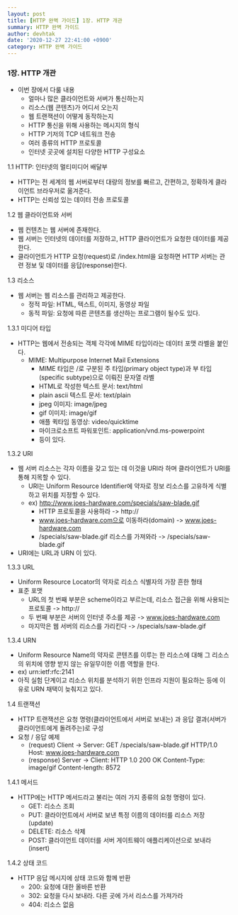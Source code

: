 ```yaml
---
layout: post
title: [HTTP 완벽 가이드] 1장. HTTP 개관 
summary: HTTP 완벽 가이드
author: devhtak
date: '2020-12-27 22:41:00 +0900'
category: HTTP 완벽 가이드
---
```


### 1장. HTTP 개관

- 이번 장에서 다룰 내용
  - 얼마나 많은 클라이언트와 서버가 통신하는지
  - 리소스(웹 콘텐츠)가 어디서 오는지
  - 웹 트랜잭션이 어떻게 동작하는지
  - HTTP 통신을 위해 사용하는 메시지의 형식
  - HTTP 기저의 TCP 네트워크 전송
  - 여러 종류의 HTTP 프로토콜
  - 인터넷 곳곳에 설치된 다양한 HTTP 구성요소
  
1.1 HTTP: 인터넷의 멀티미디어 배달부

- HTTP는 전 세계의 웹 서버로부터 대량의 정보를 빠르고, 간편하고, 정확하게 클라이언트 브라우저로 옮겨준다.
- HTTP는 신뢰성 있는 데이터 전송 프로토콜

1.2 웹 클라이언트와 서버

- 웹 컨텐츠는 웹 서버에 존재한다.
- 웹 서버는 인터넷의 데이터를 저장하고, HTTP 클라이언트가 요청한 데이터를 제공한다.
- 클라이언트가 HTTP 요청(request)로 /index.html을 요청하면 HTTP 서버는 관련 정보 및 데이터를 응답(response)한다.

1.3 리소스

- 웹 서버는 웹 리소스를 관리하고 제공한다.
  - 정적 파일: HTML, 텍스트, 이미지, 동영상 파일
  - 동적 파일: 요청에 따른 콘텐츠를 생산하는 프로그램이 될수도 있다.
  
1.3.1 미디어 타입

- HTTP는 웹에서 전송되는 객체 각각에 MIME 타입이라는 데이터 포맷 라벨을 붙인다.
  - MIME: Multipurpose Internet Mail Extensions
    - MIME 타입은 /로 구분된 주 타입(primary object type)과 부 타입(specific subtype)으로 이뤄진 문자열 라벨
    - HTML로 작성한 텍스트 문서: text/html
    - plain ascii 텍스트 문서: text/plain
    - jpeg 이미지: image/jpeg
    - gif 이미지: image/gif
    - 애플 퀵타임 동영상: video/quicktime
    - 마이크로소프트 파워포인트: application/vnd.ms-powerpoint
    - 등이 있다.
    
1.3.2 URI

- 웹 서버 리소스는 각자 이름을 갖고 있는 데 이것을 URI라 하며 클라이언트가 URI를 통해 지목할 수 있다.
  - URI는 Uniform Resource Identifier에 약자로 정보 리소스를 고유하게 식별하고 위치를 지정할 수 있다.
  - ex) http://www.joes-hardware.com/specials/saw-blade.gif
    - HTTP 프로토콜을 사용하라 -> http://
    - www.joes-hardware.com으로 이동하라(domain) -> www.joes-hardware.com
    - /specials/saw-blade.gif 리소스를 가져와라 -> /specials/saw-blade.gif
- URI에는 URL과 URN 이 있다.

1.3.3 URL

- Uniform Resource Locator의 약자로 리소스 식별자의 가장 흔한 형태
- 표준 포맷
  - URL의 첫 번째 부분은 scheme이라고 부르는데, 리소스 접근을 위해 사용되는 프로토콜 -> http://
  - 두 번째 부분은 서버의 인터넷 주소를 제공 -> www.joes-hardware.com
  - 마지막은 웹 서버의 리소스를 가리킨다 -> /specials/saw-blade.gif
    
1.3.4 URN

- Uniform Resource Name의 약자로 콘텐츠를 이루는 한 리소스에 대해 그 리소스의 위치에 영향 받지 않는 유일무이한 이름 역할을 한다.
- ex) urn:ietf:rfc:2141
- 아직 실험 단계이고 리소스 위치를 분석하기 위한 인프라 지원이 필요하는 등에 이유로 URN 채택이 늦춰지고 있다.

1.4 트랜잭션
    
- HTTP 트랜잭션은 요청 명령(클라이언트에서 서버로 보내는) 과 응답 결과(서버가 클라이언트에게 돌려주는)로 구성
- 요청 / 응답 예제
  - (request) Client -> Server: GET /specials/saw-blade.gif HTTP/1.0 Host: www.joes-hardware.com
  - (response) Server -> Client: HTTP 1.0 200 OK Content-Type: image/gif Content-length: 8572
  
1.4.1 메서드

- HTTP에는 HTTP 메서드라고 불리는 여러 가지 종류의 요청 명령이 있다.
  - GET: 리소스 조회
  - PUT: 클라이언트에서 서버로 보낸 특정 이름의 데이터를 리소스 저장 (update)
  - DELETE: 리소스 삭제
  - POST: 클라이언트 데이터를 서버 게이트웨이 애플리케이션으로 보내라 (insert)
  
1.4.2 상태 코드

- HTTP 응답 메시지에 상태 코드와 함께 반환
  - 200: 요청에 대한 올바른 반환
  - 302: 요청을 다시 보내라. 다른 곳에 가서 리소스를 가져가라
  - 404: 리소스 없음 
    
    
